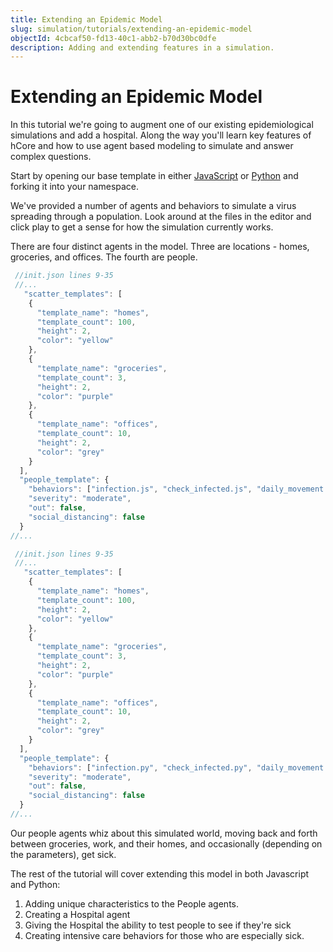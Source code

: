 ```yaml
---
title: Extending an Epidemic Model
slug: simulation/tutorials/extending-an-epidemic-model
objectId: 4cbcaf50-fd13-40c1-abb2-b70d30bc0dfe
description: Adding and extending features in a simulation.
---
```


# Extending an Epidemic Model

In this tutorial we're going to augment one of our existing epidemiological simulations and add a hospital. Along the way you'll learn key features of hCore and how to use agent based modeling to simulate and answer complex questions.

Start by opening our base template in either [JavaScript](/@hash/getting-started-base) or [Python](/@hash/getting-started-base-python) and forking it into your namespace.

We've provided a number of agents and behaviors to simulate a virus spreading through a population. Look around at the files in the editor and click play to get a sense for how the simulation currently works.

There are four distinct agents in the model. Three are locations - homes, groceries, and offices. The fourth are people.

<Tabs>
<Tab title="JavaScript" >

```javascript
 //init.json lines 9-35
 //...
   "scatter_templates": [
    {
      "template_name": "homes",
      "template_count": 100,
      "height": 2,
      "color": "yellow"
    },
    {
      "template_name": "groceries",
      "template_count": 3,
      "height": 2,
      "color": "purple"
    },
    {
      "template_name": "offices",
      "template_count": 10,
      "height": 2,
      "color": "grey"
    }
  ],
  "people_template": {
    "behaviors": ["infection.js", "check_infected.js", "daily_movement.js"],
    "severity": "moderate",
    "out": false,
    "social_distancing": false
  }
//...
```

</Tab>

<Tab title="Python" >

```javascript
 //init.json lines 9-35
 //...
   "scatter_templates": [
    {
      "template_name": "homes",
      "template_count": 100,
      "height": 2,
      "color": "yellow"
    },
    {
      "template_name": "groceries",
      "template_count": 3,
      "height": 2,
      "color": "purple"
    },
    {
      "template_name": "offices",
      "template_count": 10,
      "height": 2,
      "color": "grey"
    }
  ],
  "people_template": {
    "behaviors": ["infection.py", "check_infected.py", "daily_movement.py"],
    "severity": "moderate",
    "out": false,
    "social_distancing": false
  }
//...
```

</Tab>
</Tabs>

Our people agents whiz about this simulated world, moving back and forth between groceries, work, and their homes, and occasionally \(depending on the parameters\), get sick.

The rest of the tutorial will cover extending this model in both Javascript and Python:

1. Adding unique characteristics to the People agents.
1. Creating a Hospital agent
1. Giving the Hospital the ability to test people to see if they're sick
1. Creating intensive care behaviors for those who are especially sick.
